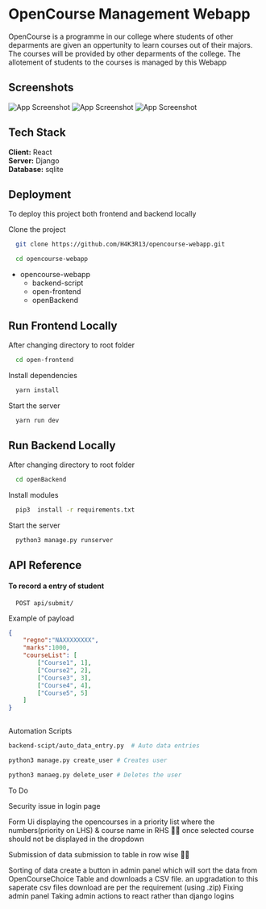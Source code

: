 

# OpenCourse Management Webapp
OpenCourse is a programme in our college where students of other deparments are given an oppertunity to learn courses out of their majors. The courses will be provided by other deparments of the college. The allotement of students to the courses is managed by this Webapp  



## Screenshots

![App Screenshot](./doc/s1.png)
![App Screenshot](./doc/s2.png)
![App Screenshot](./doc/s3.png)


## Tech Stack

**Client:** React \
**Server:** Django \
**Database:** sqlite




## Deployment

To deploy this project both frontend and backend locally

Clone the project
```bash
  git clone https://github.com/H4K3R13/opencourse-webapp.git
```
```bash
  cd opencourse-webapp
```

- opencourse-webapp
    - backend-script
    - open-frontend
    - openBackend

## Run Frontend Locally

After changing directory to root folder


```bash
  cd open-frontend
```

Install dependencies

```bash
  yarn install
```

Start the server

```bash
  yarn run dev
```

## Run Backend Locally

After changing directory to root folder


```bash
  cd openBackend
```

Install modules

```bash
  pip3  install -r requirements.txt 
```

Start the server

```bash
  python3 manage.py runserver
```
## API Reference

#### To record a entry of student

```http
  POST api/submit/
```
Example of payload

```json
{   
    "regno":"NAXXXXXXXX",
    "marks":1000,
    "courseList": [
        ["Course1", 1],
        ["Course2", 2],
        ["Course3", 3],
        ["Course4", 4],
        ["Course5", 5]
    ]
}
  
```
Automation Scripts
```bash
backend-scipt/auto_data_entry.py  # Auto data entries

python3 manage.py create_user # Creates user

python3 manaeg.py delete_user # Deletes the user
``````
To Do

Security issue in login page

Form Ui
  displaying the opencourses in a priority list where the numbers(priority on LHS) & course name in RHS 👍🏼
  once selected course should not be displayed in the dropdown

Submission of data
    submission to table in row wise 👍🏼

Sorting of data
    create a button in admin panel which will sort the data from OpenCourseChoice Table and downloads a CSV file.
      an upgradation to this saperate csv files download are per the requirement (using .zip)
Fixing admin panel
	Taking admin actions to react rather than django logins

